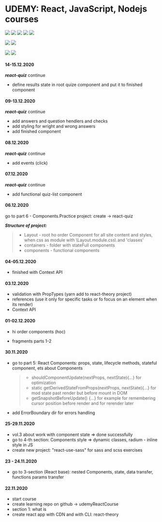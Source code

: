 # UDEMY: React, JavaScript, Nodejs courses

<p>
   <img src="https://img.shields.io/badge/javascript%20-%23323330.svg?&style=for-the-badge&logo=javascript&logoColor=%23F7DF1E"/>
  <img src="https://img.shields.io/badge/node.js%20-%2343853D.svg?&style=for-the-badge&logo=node.js&logoColor=white"/>
  <img src="https://img.shields.io/badge/react%20-%2320232a.svg?&style=for-the-badge&logo=react&logoColor=%2361DAFB"/>
  <img src="https://img.shields.io/badge/redux%20-%23593d88.svg?&style=for-the-badge&logo=redux&logoColor=white"/>
  <img src="https://img.shields.io/badge/firebase%20-%23039BE5.svg?&style=for-the-badge&logo=firebase"/>
</p>

[![](https://img.shields.io/github/issues/kuklinv/UDEMY?logo=UDEMY)](http://shields.io/)  ![](https://img.shields.io/github/repo-size/kuklinv/UDEMY)

![](https://img.shields.io/github/last-commit/kuklinv/UDEMY?logo=github)  ![](https://img.shields.io/github/commit-activity/y/kuklinv/UDEMY?logo=github)

#### 14-15.12.2020

***react-quiz*** continue
- define results state in root quize component and put it to finished component

#### 09-13.12.2020

***react-quiz*** continue
- add answers and question hendlers and checks
- add styling for wright and wrong answers
- add finished component

#### 08.12.2020

***react-quiz*** continue
- add events (click)

#### 07.12.2020

***react-quiz*** continue
- add functional quiz-list component


#### 06.12.2020

go to part 6 - Components.Practice project: create -> react-quiz

***Structure of project:***
> - Layout - root ho order Component for all site content and styles, when css as module with \Layout.module.css\ and 'classes'
> - containers - folder with stateFull components
> - components - functional components

#### 04-05.12.2020

- finished with Context API

#### 03.12.2020

- validation with PropTypes (yarn add to react-theory project)
- references (use it only for specific tasks or fo focus on an element when its render)
- Context API

#### 01-02.12.2020

- hi order components (hoc)

- fragments parts 1-2

#### 30.11.2020

- go to part 5: React Components: props, state, lifecycle methods, stateful component, ets about Components

  > - shouldComponentUpdate(nextProps, nextState){...} for optimization
  > - static getDerivedStateFromProps(nextProps, nextState){...} for mod state past render but before mount in DOM
  > - getSnapshotBeforeUpdate() {...} for example for remembering cursor position before render and for rerender later

- add ErrorBoundary dir for errors handling

#### 25-29.11.2020

- vol.3 about work with component state => done successfully
- go to 4-th section: Components style => dynamic classes, radium - inline style in JS
- create new project: "react-use-sass" for sass and scss exercises

#### 23 - 24.11.2020

- go to 3-section (React base): nested Components, state, data transfer, functions params transfer

#### 22.11.2020

- start course
- create learning repo on github -> udemyReactCourse
- section 1: what is
- create react app with CDN and with CLI: react-theory
